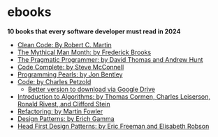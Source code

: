 # ebooks

**10 books that every software developer must read in 2024**

- [Clean Code: By Robert C. Martin](/sde-24/Clean%20Code%20-%20A%20Handbook%20of%20Agile%20Software%20Craftsmanship.pdf)
- [The Mythical Man Month: by Frederick Brooks](/sde-24/The%20Mythical%20Man-Month%20-%20Essays%20on%20Software%20Engineering,%20Anniversary%20Edition.pdf)
- [The Pragmatic Programmer: by David Thomas and Andrew Hunt](</sde-24/The%20Pragmatic%20Programmer%20-%20Your%20Journey%20To%20Mastery,%2020th%20Anniversary%20Edition%20(2nd%20Edition).pdf>)
- [Code Complete: by Steve McConnell](/sde-24/Code%20Complete%20-%20A%20Practical%20Handbook%20of%20Software%20Construction,%20Second%20Edition.pdf)
- [Programming Pearls: by Jon Bentley](/sde-24/Programming%20Pearls%20-%20Jon%20Bentley%20-%202nd.pdf)
- [Code: by Charles Petzold](/sde-24/Code%20-%20The%20Hidden%20Language%20of%20Computer%20Hardware%20and%20Software_compressed.pdf)
  - [Better version to download via Google Drive](https://drive.google.com/file/d/15RV1fi7RjeXA8A7QKReFup4HcFwsuN4H/view?usp=sharing)
- [Introduction to Algorithms: by Thomas Cormen, Charles Leiserson, Ronald Rivest, and Clifford Stein](/sde-24/Introduction%20to%20Algorithm%20-%20Thomas%20Cormen,%20Charles%20Leiserson,%20Ronald%20Rivest,%20and%20Clifford%20Stein%20-%20fourth%20edition.pdf)
- [Refactoring: by Martin Fowler](</sde-24/Refactoring%20-%20Improving%20the%20Design%20of%20Existing%20Code%20(2nd%20Edition).pdf>)
- [Design Patterns: by Erich Gamma](/sde-24/Design%20Patterns%20-%20Elements%20of%20Reusable%20Object-Oriented%20Software.pdf)
- [Head First Design Patterns: by Eric Freeman and Elisabeth Robson](/sde-24/Head%20First%20Design%20Patterns%20-%20Building%20Extensible%20and%20Maintainable%20Object-Oriented%20Software%20-%202nd.pdf)
